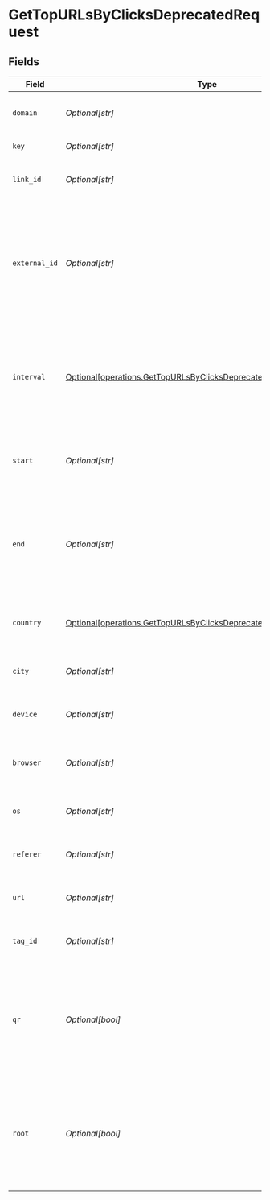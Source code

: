 # GetTopURLsByClicksDeprecatedRequest


## Fields

| Field                                                                                                                                            | Type                                                                                                                                             | Required                                                                                                                                         | Description                                                                                                                                      |
| ------------------------------------------------------------------------------------------------------------------------------------------------ | ------------------------------------------------------------------------------------------------------------------------------------------------ | ------------------------------------------------------------------------------------------------------------------------------------------------ | ------------------------------------------------------------------------------------------------------------------------------------------------ |
| `domain`                                                                                                                                         | *Optional[str]*                                                                                                                                  | :heavy_minus_sign:                                                                                                                               | The domain to filter analytics for.                                                                                                              |
| `key`                                                                                                                                            | *Optional[str]*                                                                                                                                  | :heavy_minus_sign:                                                                                                                               | The short link slug.                                                                                                                             |
| `link_id`                                                                                                                                        | *Optional[str]*                                                                                                                                  | :heavy_minus_sign:                                                                                                                               | The unique ID of the short link on Dub.                                                                                                          |
| `external_id`                                                                                                                                    | *Optional[str]*                                                                                                                                  | :heavy_minus_sign:                                                                                                                               | This is the ID of the link in the your database. Must be prefixed with 'ext_' when passed as a query parameter.                                  |
| `interval`                                                                                                                                       | [Optional[operations.GetTopURLsByClicksDeprecatedQueryParamInterval]](../../models/operations/gettopurlsbyclicksdeprecatedqueryparaminterval.md) | :heavy_minus_sign:                                                                                                                               | The interval to retrieve analytics for. Takes precedence over start and end. If undefined, defaults to 24h.                                      |
| `start`                                                                                                                                          | *Optional[str]*                                                                                                                                  | :heavy_minus_sign:                                                                                                                               | The start date and time when to retrieve analytics from.                                                                                         |
| `end`                                                                                                                                            | *Optional[str]*                                                                                                                                  | :heavy_minus_sign:                                                                                                                               | The end date and time when to retrieve analytics from. If not provided, defaults to the current date.                                            |
| `country`                                                                                                                                        | [Optional[operations.GetTopURLsByClicksDeprecatedQueryParamCountry]](../../models/operations/gettopurlsbyclicksdeprecatedqueryparamcountry.md)   | :heavy_minus_sign:                                                                                                                               | The country to retrieve analytics for.                                                                                                           |
| `city`                                                                                                                                           | *Optional[str]*                                                                                                                                  | :heavy_minus_sign:                                                                                                                               | The city to retrieve analytics for.                                                                                                              |
| `device`                                                                                                                                         | *Optional[str]*                                                                                                                                  | :heavy_minus_sign:                                                                                                                               | The device to retrieve analytics for.                                                                                                            |
| `browser`                                                                                                                                        | *Optional[str]*                                                                                                                                  | :heavy_minus_sign:                                                                                                                               | The browser to retrieve analytics for.                                                                                                           |
| `os`                                                                                                                                             | *Optional[str]*                                                                                                                                  | :heavy_minus_sign:                                                                                                                               | The OS to retrieve analytics for.                                                                                                                |
| `referer`                                                                                                                                        | *Optional[str]*                                                                                                                                  | :heavy_minus_sign:                                                                                                                               | The referer to retrieve analytics for.                                                                                                           |
| `url`                                                                                                                                            | *Optional[str]*                                                                                                                                  | :heavy_minus_sign:                                                                                                                               | The URL to retrieve analytics for.                                                                                                               |
| `tag_id`                                                                                                                                         | *Optional[str]*                                                                                                                                  | :heavy_minus_sign:                                                                                                                               | The tag ID to retrieve analytics for.                                                                                                            |
| `qr`                                                                                                                                             | *Optional[bool]*                                                                                                                                 | :heavy_minus_sign:                                                                                                                               | Filter for QR code scans. If true, filter for QR codes only. If false, filter for links only. If undefined, return both.                         |
| `root`                                                                                                                                           | *Optional[bool]*                                                                                                                                 | :heavy_minus_sign:                                                                                                                               | Filter for root domains. If true, filter for domains only. If false, filter for links only. If undefined, return both.                           |